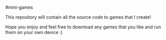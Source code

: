 #mini-games

This repository will contain all the source code to games that I create!

Hope you enjoy and feel free to download any games that you like and run them on your own device :)